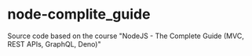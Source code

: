# node-complite_guide
Source code based on the course "NodeJS - The Complete Guide (MVC, REST APIs, GraphQL, Deno)"
